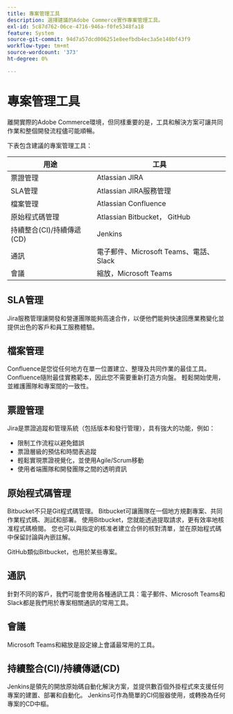 ```yaml
---
title: 專案管理工具
description: 選擇建議的Adobe Commerce實作專案管理工具。
exl-id: 5c87d762-06ce-4716-946a-f0fe5348fa18
feature: System
source-git-commit: 94d7a57dcd006251e8eefbdb4ec3a5e140bf43f9
workflow-type: tm+mt
source-wordcount: '373'
ht-degree: 0%

---
```


# 專案管理工具

離開實際的Adobe Commerce環境，但同樣重要的是，工具和解決方案可讓共同作業和整個開發流程儘可能順暢。

下表包含建議的專案管理工具：

| 用途 | 工具 |
|------------------------------------------------------|--------------------------------------|
| 票證管理 | Atlassian JIRA |
| SLA管理 | Atlassian JIRA服務管理 |
| 檔案管理 | Atlassian Confluence |
| 原始程式碼管理 | Atlassian Bitbucket， GitHub |
| 持續整合(CI)/持續傳遞(CD) | Jenkins |
| 通訊 | 電子郵件、Microsoft Teams、電話、Slack |
| 會議 | 縮放，Microsoft Teams |

## SLA管理

Jira服務管理讓開發和營運團隊能夠高速合作，以便他們能夠快速回應業務變化並提供出色的客戶和員工服務體驗。

## 檔案管理

Confluence是您從任何地方在單一位置建立、整理及共同作業的最佳工具。 Confluence隨附最佳實務範本，因此您不需要重新打造方向盤。 輕鬆開始使用，並維護團隊和專案間的一致性。

## 票證管理

Jira是票證追蹤和管理系統（包括版本和發行管理），具有強大的功能，例如：

- 限制工作流程以避免錯誤
- 票證層級的預估和時間表追蹤
- 輕鬆實現票證視覺化，並使用Agile/Scrum移動
- 使用者端團隊和開發團隊之間的透明資訊

## 原始程式碼管理

Bitbucket不只是Git程式碼管理。 Bitbucket可讓團隊在一個地方規劃專案、共同作業程式碼、測試和部署。 使用Bitbucket，您就能透過提取請求，更有效率地核准程式碼檢閱。 您也可以與指定的核准者建立合併的核對清單，並在原始程式碼中保留討論與內嵌註解。

GitHub類似Bitbucket，也用於某些專案。

## 通訊

針對不同的客戶，我們可能會使用各種通訊工具：電子郵件、Microsoft Teams和Slack都是我們用於專案相關通訊的常用工具。

## 會議

Microsoft Teams和縮放是設定線上會議最常用的工具。

## 持續整合(CI)/持續傳遞(CD)

Jenkins是領先的開放原始碼自動化解決方案，並提供數百個外掛程式來支援任何專案的建置、部署和自動化。 Jenkins可作為簡單的CI伺服器使用，或轉換為任何專案的CD中樞。
